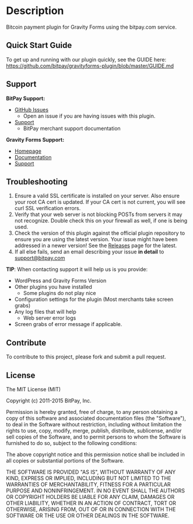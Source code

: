 # Description

Bitcoin payment plugin for Gravity Forms using the bitpay.com service.

## Quick Start Guide

To get up and running with our plugin quickly, see the GUIDE here: https://github.com/bitpay/gravityforms-plugin/blob/master/GUIDE.md

## Support

**BitPay Support:**

* [GitHub Issues](https://github.com/bitpay/gravityforms-plugin/issues)
  * Open an issue if you are having issues with this plugin.
* [Support](https://support.bitpay.com)
  * BitPay merchant support documentation

**Gravity Forms Support:**

* [Homepage](http://www.gravityforms.com/)
* [Documentation](http://www.gravityhelp.com/documentation/page/Gravity_Forms_Documentation)
* [Support](http://www.gravityhelp.com/support/)

## Troubleshooting

1. Ensure a valid SSL certificate is installed on your server. Also ensure your
   root CA cert is updated. If your CA cert is not current, you will see curl
   SSL verification errors.
2. Verify that your web server is not blocking POSTs from servers it may not
   recognize. Double check this on your firewall as well, if one is being used.
3. Check the version of this plugin against the official plugin repository to
   ensure you are using the latest version. Your issue might have been
   addressed in a newer version! See the [Releases](https://github.com/bitpay/gravityforms-plugin/releases)
   page for the latest.
4. If all else fails, send an email describing your issue **in detail** to
   support@bitpay.com

**TIP**: When contacting support it will help us is you provide:

* WordPress and Gravity Forms Version
* Other plugins you have installed
  * Some plugins do not play nice
* Configuration settings for the plugin (Most merchants take screen grabs)
* Any log files that will help
  * Web server error logs
* Screen grabs of error message if applicable.

## Contribute

To contribute to this project, please fork and submit a pull request.

## License

The MIT License (MIT)

Copyright (c) 2011-2015 BitPay, Inc.

Permission is hereby granted, free of charge, to any person obtaining a copy
of this software and associated documentation files (the "Software"), to deal
in the Software without restriction, including without limitation the rights
to use, copy, modify, merge, publish, distribute, sublicense, and/or sell
copies of the Software, and to permit persons to whom the Software is
furnished to do so, subject to the following conditions:

The above copyright notice and this permission notice shall be included in
all copies or substantial portions of the Software.

THE SOFTWARE IS PROVIDED "AS IS", WITHOUT WARRANTY OF ANY KIND, EXPRESS OR
IMPLIED, INCLUDING BUT NOT LIMITED TO THE WARRANTIES OF MERCHANTABILITY,
FITNESS FOR A PARTICULAR PURPOSE AND NONINFRINGEMENT. IN NO EVENT SHALL THE
AUTHORS OR COPYRIGHT HOLDERS BE LIABLE FOR ANY CLAIM, DAMAGES OR OTHER
LIABILITY, WHETHER IN AN ACTION OF CONTRACT, TORT OR OTHERWISE, ARISING FROM,
OUT OF OR IN CONNECTION WITH THE SOFTWARE OR THE USE OR OTHER DEALINGS IN
THE SOFTWARE.
